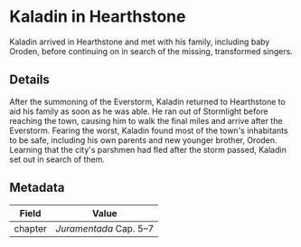 # Kaladin in Hearthstone
Kaladin arrived in Hearthstone and met with his family, including baby Oroden, before continuing on in search of the missing, transformed singers.

## Details
After the summoning of the Everstorm, Kaladin returned to Hearthstone to aid his family as soon as he was able. He ran out of Stormlight before reaching the town, causing him to walk the final miles and arrive after the Everstorm. Fearing the worst, Kaladin found most of the town's inhabitants to be safe, including his own parents and new younger brother, Oroden. Learning that the city's parshmen had fled after the storm passed, Kaladin set out in search of them.

## Metadata
| Field | Value |
| ----- | ----- |
| chapter | *Juramentada* Cap. 5–7 |
